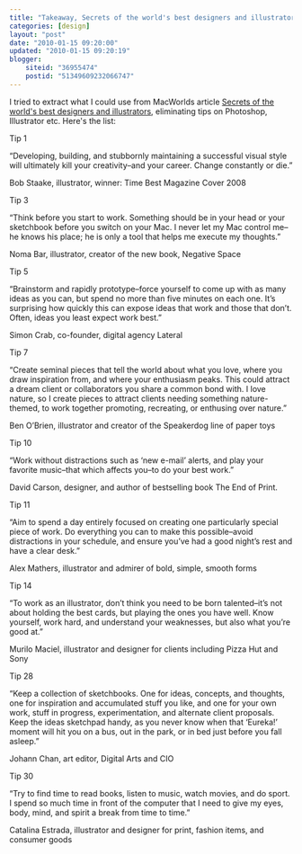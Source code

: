```yaml
---
title: "Takeaway, Secrets of the world's best designers and illustrators"
categories: [design]
layout: "post"
date: "2010-01-15 09:20:00"
updated: "2010-01-15 09:20:19"
blogger:
    siteid: "36955474"
    postid: "51349609232066747"
---
```


I tried to extract what I could use from MacWorlds article <a href='http://www.macworld.com/article/144950/2010/01/secrets.html'>Secrets of the world's best designers and illustrators</a>, eliminating tips on Photoshop, Illustrator etc. Here's the list:

Tip 1

“Developing, building, and stubbornly maintaining a successful visual style will ultimately kill your creativity–and your career. Change constantly or die.”

Bob Staake, illustrator, winner: Time Best Magazine Cover 2008

Tip 3

“Think before you start to work. Something should be in your head or your sketchbook before you switch on your Mac. I never let my Mac control me–he knows his place; he is only a tool that helps me execute my thoughts.”

Noma Bar, illustrator, creator of the new book, Negative Space 

Tip 5

“Brainstorm and rapidly prototype–force yourself to come up with as many ideas as you can, but spend no more than five minutes on each one. It’s surprising how quickly this can expose ideas that work and those that don’t. Often, ideas you least expect work best.”

Simon Crab, co-founder, digital agency Lateral 

Tip 7

“Create seminal pieces that tell the world about what you love, where you draw inspiration from, and where your enthusiasm peaks. This could attract a dream client or collaborators you share a common bond with. I love nature, so I create pieces to attract clients needing something nature-themed, to work together promoting, recreating, or enthusing over nature.”

Ben O’Brien, illustrator and creator of the Speakerdog line of paper toys

Tip 10

“Work without distractions such as ‘new e-mail’ alerts, and play your favorite music–that which affects you–to do your best work.”

David Carson, designer, and author of bestselling book The End of Print.

Tip 11

“Aim to spend a day entirely focused on creating one particularly special piece of work. Do everything you can to make this possible–avoid distractions in your schedule, and ensure you’ve had a good night’s rest and have a clear desk.”

Alex Mathers, illustrator and admirer of bold, simple, smooth forms

Tip 14

“To work as an illustrator, don’t think you need to be born talented–it’s not about holding the best cards, but playing the ones you have well. Know yourself, work hard, and understand your weaknesses, but also what you’re good at.”

Murilo Maciel, illustrator and designer for clients including Pizza Hut and Sony

Tip 28

“Keep a collection of sketchbooks. One for ideas, concepts, and thoughts, one for inspiration and accumulated stuff you like, and one for your own work, stuff in progress, experimentation, and alternate client proposals. Keep the ideas sketchpad handy, as you never know when that ‘Eureka!’ moment will hit you on a bus, out in the park, or in bed just before you fall asleep.”

Johann Chan, art editor, Digital Arts and CIO

Tip 30

“Try to find time to read books, listen to music, watch movies, and do sport. I spend so much time in front of the computer that I need to give my eyes, body, mind, and spirit a break from time to time.”

Catalina Estrada, illustrator and designer for print, fashion items, and consumer goods
